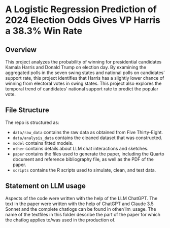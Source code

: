# A Logistic Regression Prediction of 2024 Election Odds Gives VP Harris a 38.3% Win Rate

## Overview

This project analyzes the probability of winning for presidential candidates Kamala Harris and Donald Trump on election day. By examining the aggregated polls in the seven swing states and national polls on candidates' support rate, this project identifies that Harris has a slightly lower chance of winning from electoral votes in swing states. This project also explores the temporal trend of candidates' national support rate to predict the popular vote.


## File Structure

The repo is structured as:

-   `data/raw_data` contains the raw data as obtained from Five Thirty-Eight.
-   `data/analysis_data` contains the cleaned dataset that was constructed.
-   `model` contains fitted models. 
-   `other` contains details about LLM chat interactions and sketches.
-   `paper` contains the files used to generate the paper, including the Quarto document and reference bibliography file, as well as the PDF of the paper. 
-   `scripts` contains the R scripts used to simulate, clean, and test data.


## Statement on LLM usage

Aspects of the code were written with the help of the LLM ChatGPT. The text in the paper were written with the help of ChatGPT and Claude 3.5 Sonnet and the complete chatlogs can be found in other/llm_usage. The name of the textfiles in this folder describe the part of the paper for which the chatlog applies to/was used in the production of.
